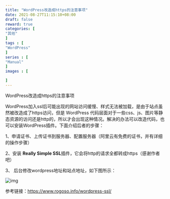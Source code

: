 ```yaml
---
title: "WordPress改造成https的注意事项"
date: 2021-08-27T11:15:10+08:00
draft: false
reward: true
categories: [
"其他"
]
tags : [
"WordPress"
]
series : [
"Manual"
]
images : [

]
---
```


WordPress改造成https的注意事项



WordPress加入ssl后可能出现的网站访问缓慢、样式无法被加载，是由于站点虽然被改造成了https访问，但是 WordPress 代码层面对于一些css、js、图片等静态资源的访问还是http的，所以才会出现这种情况。解决的办法可以改造代码，也可以安装WordPress插件。下面介绍后者的步骤：



1、申请证书、上传证书到服务器、配置服务器（阿里云有免费的证书，并有详细的操作步骤）



2、安装 **Really Simple SSL**插件，它会将http的请求全都转成https（感谢作者吧）



3、 后台修改wordpress地址和站点地址，如下图所示：



![img](https://picgo.6and.ltd/img/https-setup.png)



参考链接：https://www.rogoso.info/wordpress-ssl/
